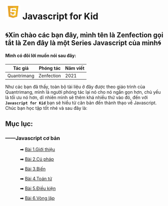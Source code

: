# ![icons8-javascript.png](https://raw.githubusercontent.com/Zenfection/Image/master/2021/01/21-21-56-44-icons8-javascript.png) Javascript for Kid

## 🌀Xin chào các bạn đây, mình tên là Zenfection gọi tắt là Zen đây là một Series Javascript của mình🌀

#### Mình có đôi lời muốn nói sau đây:

| Tác giả     | Phóng tác  | Năm viết |
| ----------- | ---------- | -------- |
| Quantrimang | Zenfection | 2021     |

Như các bạn đã thấy, toàn bộ tài liệu ở đây được theo giáo trình của Quantrimang, mình là người phóng tác lại nó cho nó ngắn gọn hơn, chủ yếu là tối ưu nó hơn, dĩ nhiên mình sẽ thêm khá nhiều thứ vào đó, đến với **`Javascript for Kid`** bạn sẽ hiểu từ căn bản đến thành thạo về Javascript. Chúc bạn học tập tốt nhé và sau đây là:

## Mục lục:

### ——Javascript cơ bản

            ➡ [Bài 1.Giới thiệu](https://github.com/Zenfection/Javascript/blob/master/Javascript%20Basic/1.Gioithieu.md)

            ➡ [Bài 2.Cú pháp](https://github.com/Zenfection/Javascript/blob/master/Javascript%20Basic/2.Cuphap.md)

            ➡ [Bài 3.Biến](https://github.com/Zenfection/Javascript/blob/master/Javascript%20Basic/3.Bien.md)

            ➡ [Bài 4.Toán tử](https://github.com/Zenfection/Javascript/blob/master/Javascript%20Basic/4.Toantu.md)

            ➡ [Bài 5.Điều kiện](https://github.com/Zenfection/Javascript/blob/master/Javascript%20Basic/5.Dieukien.md)

            ➡ [Bài 6.Vòng lặp](https://github.com/Zenfection/Javascript/blob/master/Javascript%20Basic/6.Vonglap.md)


